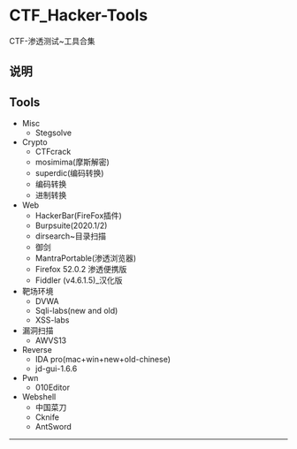 # CTF_Hacker-Tools
CTF-渗透测试~工具合集
## 说明
## Tools
- Misc
   - Stegsolve
- Crypto
   - CTFcrack
   - mosimima(摩斯解密)
   - superdic(编码转换)
   - 编码转换
   - 进制转换
- Web
   - HackerBar(FireFox插件)
   - Burpsuite(2020.1/2)
   - dirsearch~目录扫描
   - 御剑
   - MantraPortable(渗透浏览器)
   - Firefox 52.0.2 渗透便携版
   - Fiddler (v4.6.1.5)_汉化版
- 靶场环境
   - DVWA
   - Sqli-labs(new and old)
   - XSS-labs
- 漏洞扫描
   - AWVS13
- Reverse
   - IDA pro(mac+win+new+old-chinese)
   - jd-gui-1.6.6
- Pwn
   - 010Editor
- Webshell
   - 中国菜刀
   - Cknife
   - AntSword
----------
   
 
 
 
 
